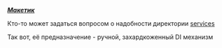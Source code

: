 __*[Макетик](https://www.figma.com/file/q8nXSRWT52mrbCNCh3ZtWG/Gazmashina?node-id=0-1&t=FXoVMI2znhmgTs5r-0)*__

Кто-то может задаться вопросом о надобности директории [services](src/services)

Так вот, её предназначение - ручной, захардкоженный DI механизм
